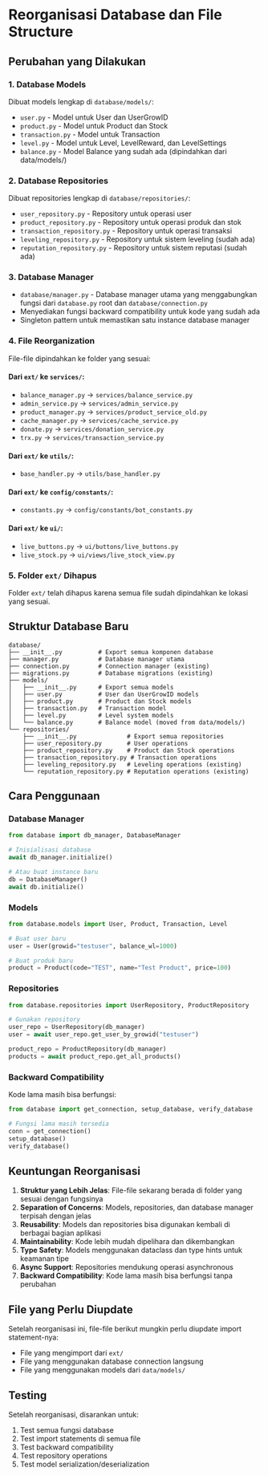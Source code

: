 # Reorganisasi Database dan File Structure

## Perubahan yang Dilakukan

### 1. Database Models
Dibuat models lengkap di `database/models/`:
- `user.py` - Model untuk User dan UserGrowID
- `product.py` - Model untuk Product dan Stock
- `transaction.py` - Model untuk Transaction
- `level.py` - Model untuk Level, LevelReward, dan LevelSettings
- `balance.py` - Model Balance yang sudah ada (dipindahkan dari data/models/)

### 2. Database Repositories
Dibuat repositories lengkap di `database/repositories/`:
- `user_repository.py` - Repository untuk operasi user
- `product_repository.py` - Repository untuk operasi produk dan stok
- `transaction_repository.py` - Repository untuk operasi transaksi
- `leveling_repository.py` - Repository untuk sistem leveling (sudah ada)
- `reputation_repository.py` - Repository untuk sistem reputasi (sudah ada)

### 3. Database Manager
- `database/manager.py` - Database manager utama yang menggabungkan fungsi dari `database.py` root dan `database/connection.py`
- Menyediakan fungsi backward compatibility untuk kode yang sudah ada
- Singleton pattern untuk memastikan satu instance database manager

### 4. File Reorganization
File-file dipindahkan ke folder yang sesuai:

#### Dari `ext/` ke `services/`:
- `balance_manager.py` → `services/balance_service.py`
- `admin_service.py` → `services/admin_service.py`
- `product_manager.py` → `services/product_service_old.py`
- `cache_manager.py` → `services/cache_service.py`
- `donate.py` → `services/donation_service.py`
- `trx.py` → `services/transaction_service.py`

#### Dari `ext/` ke `utils/`:
- `base_handler.py` → `utils/base_handler.py`

#### Dari `ext/` ke `config/constants/`:
- `constants.py` → `config/constants/bot_constants.py`

#### Dari `ext/` ke `ui/`:
- `live_buttons.py` → `ui/buttons/live_buttons.py`
- `live_stock.py` → `ui/views/live_stock_view.py`

### 5. Folder `ext/` Dihapus
Folder `ext/` telah dihapus karena semua file sudah dipindahkan ke lokasi yang sesuai.

## Struktur Database Baru

```
database/
├── __init__.py          # Export semua komponen database
├── manager.py           # Database manager utama
├── connection.py        # Connection manager (existing)
├── migrations.py        # Database migrations (existing)
├── models/
│   ├── __init__.py      # Export semua models
│   ├── user.py          # User dan UserGrowID models
│   ├── product.py       # Product dan Stock models
│   ├── transaction.py   # Transaction model
│   ├── level.py         # Level system models
│   └── balance.py       # Balance model (moved from data/models/)
└── repositories/
    ├── __init__.py              # Export semua repositories
    ├── user_repository.py       # User operations
    ├── product_repository.py    # Product dan Stock operations
    ├── transaction_repository.py # Transaction operations
    ├── leveling_repository.py   # Leveling operations (existing)
    └── reputation_repository.py # Reputation operations (existing)
```

## Cara Penggunaan

### Database Manager
```python
from database import db_manager, DatabaseManager

# Inisialisasi database
await db_manager.initialize()

# Atau buat instance baru
db = DatabaseManager()
await db.initialize()
```

### Models
```python
from database.models import User, Product, Transaction, Level

# Buat user baru
user = User(growid="testuser", balance_wl=1000)

# Buat produk baru
product = Product(code="TEST", name="Test Product", price=100)
```

### Repositories
```python
from database.repositories import UserRepository, ProductRepository

# Gunakan repository
user_repo = UserRepository(db_manager)
user = await user_repo.get_user_by_growid("testuser")

product_repo = ProductRepository(db_manager)
products = await product_repo.get_all_products()
```

### Backward Compatibility
Kode lama masih bisa berfungsi:
```python
from database import get_connection, setup_database, verify_database

# Fungsi lama masih tersedia
conn = get_connection()
setup_database()
verify_database()
```

## Keuntungan Reorganisasi

1. **Struktur yang Lebih Jelas**: File-file sekarang berada di folder yang sesuai dengan fungsinya
2. **Separation of Concerns**: Models, repositories, dan database manager terpisah dengan jelas
3. **Reusability**: Models dan repositories bisa digunakan kembali di berbagai bagian aplikasi
4. **Maintainability**: Kode lebih mudah dipelihara dan dikembangkan
5. **Type Safety**: Models menggunakan dataclass dan type hints untuk keamanan tipe
6. **Async Support**: Repositories mendukung operasi asynchronous
7. **Backward Compatibility**: Kode lama masih bisa berfungsi tanpa perubahan

## File yang Perlu Diupdate

Setelah reorganisasi ini, file-file berikut mungkin perlu diupdate import statement-nya:
- File yang mengimport dari `ext/`
- File yang menggunakan database connection langsung
- File yang menggunakan models dari `data/models/`

## Testing

Setelah reorganisasi, disarankan untuk:
1. Test semua fungsi database
2. Test import statements di semua file
3. Test backward compatibility
4. Test repository operations
5. Test model serialization/deserialization
